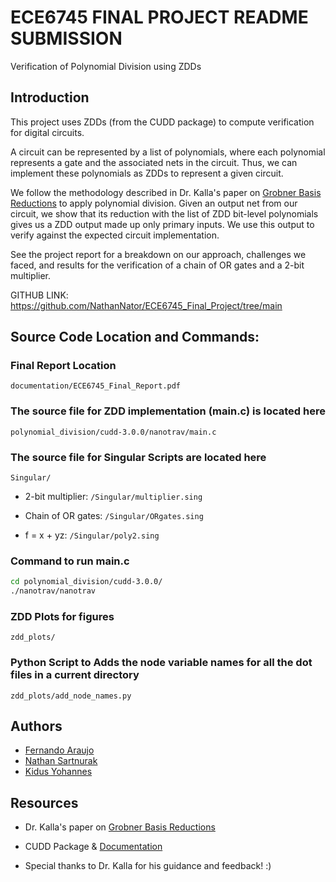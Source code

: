 # ECE6745 FINAL PROJECT README SUBMISSION 

Verification of Polynomial Division using ZDDs

## Introduction

This project uses ZDDs (from the CUDD package) to compute verification for digital circuits. 

A circuit can be represented by a list of polynomials, where each polynomial represents a gate and the associated nets in the circuit. Thus, we can implement these polynomials as ZDDs to represent a given circuit.

We follow the methodology described in Dr. Kalla's paper on [Grobner Basis Reductions](https://my.ece.utah.edu/~kalla/papers/TCAD-GBR-ZDD.pdf) to apply polynomial division. Given an output net from our circuit, we show that its reduction with the list of ZDD bit-level polynomials gives us a ZDD output made up only primary inputs. We use this output to verify against the expected circuit implementation.

See the project report for a breakdown on our approach, challenges we faced, and results for the verification of a chain of OR gates and a 2-bit multiplier.

GITHUB LINK: 
https://github.com/NathanNator/ECE6745_Final_Project/tree/main

## Source Code Location and Commands: 

### Final Report Location
```
documentation/ECE6745_Final_Report.pdf 
```

### The source file for ZDD implementation (main.c) is located here
```
polynomial_division/cudd-3.0.0/nanotrav/main.c
```

### The source file for Singular Scripts are located here
```
Singular/
```

* 2-bit multiplier:
`/Singular/multiplier.sing`

* Chain of OR gates:
`/Singular/ORgates.sing`

* f = x + yz:
`/Singular/poly2.sing`




### Command to run main.c 
```bash 
cd polynomial_division/cudd-3.0.0/ 
./nanotrav/nanotrav
```

### ZDD Plots for figures
```
zdd_plots/
```

### Python Script to Adds the node variable names for all the dot files in a current directory
```
zdd_plots/add_node_names.py
```

## Authors

* [Fernando Araujo](https://www.linkedin.com/in/fernando-araujo-0ba6551aa/)
* [Nathan Sartnurak](https://github.com/NathanNator)
* [Kidus Yohannes](https://kidusyohannes.me/)


## Resources

* Dr. Kalla's paper on [Grobner Basis Reductions](https://my.ece.utah.edu/~kalla/papers/TCAD-GBR-ZDD.pdf)

* CUDD Package & [Documentation](https://web.mit.edu/sage/export/tmp/y/usr/share/doc/polybori/cudd/cuddAllDet.html#prototypes)

* Special thanks to Dr. Kalla for his guidance and feedback! :)